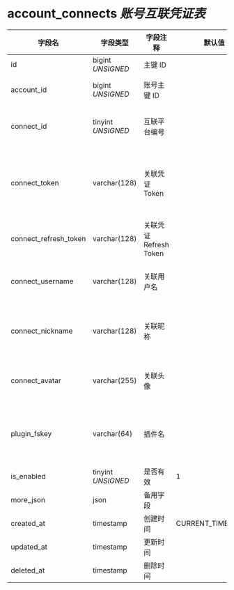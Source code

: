 # account_connects *账号互联凭证表*

| 字段名 | 字段类型 | 字段注释 | 默认值 | 可空 | 备注 |
| --- | --- | --- | --- | --- | --- |
| id | bigint *UNSIGNED* | 主键 ID |  | NO | 自动递赠 |
| account_id | bigint *UNSIGNED* | 账号主键 ID |  | NO | 关联字段 [accounts->id](accounts.md) |
| connect_id | tinyint *UNSIGNED* | 互联平台编号 |  | NO | 关联配置表 [connects](../../database/dictionary/connects.md) 键值 |
| connect_token | varchar(128) | 关联凭证 Token |  | NO | **唯一值**<br>例如：微信 openid 或 GitHub Token |
| connect_refresh_token | varchar(128) | 关联凭证 Refresh Token |  | YES |  |
| connect_username | varchar(128) | 关联用户名 |  | YES | 互联平台的用户名，没有则留空 |
| connect_nickname | varchar(128) | 关联昵称 |  | YES | 互联平台的昵称，没有则填写平台的名称 |
| connect_avatar | varchar(255) | 关联头像 |  | YES | 互联平台的头像 URL，没有则留空 |
| plugin_fskey | varchar(64) | 插件名 |  | NO | 关联字段 [plugins->fskey](../plugins/plugins.md)<br>是由哪个插件创建的  |
| is_enabled | tinyint *UNSIGNED* | 是否有效 | 1 | NO | 0.无效 / 1.有效 |
| more_json | json | 备用字段 |  | YES |  |
| created_at | timestamp | 创建时间 | CURRENT_TIMESTAMP | NO |  |
| updated_at | timestamp | 更新时间 |  | YES |  |
| deleted_at | timestamp | 删除时间 |  | YES |  |
